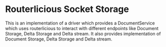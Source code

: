 # Routerlicious Socket Storage
This is an implementation of a driver which provides a DocumentService which uses routerlicious to interact
with different endpoints like Document Storage, Delta Storage and Delta stream.
It also provides implementation of Document Storage, Delta Storage and Delta stream.